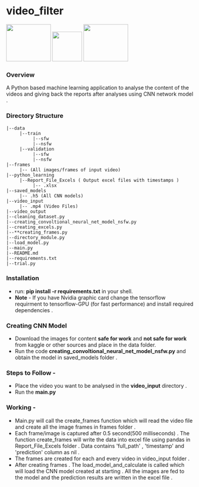# video_filter
<p float="left">
<img src="https://user-images.githubusercontent.com/29759141/81868174-8c019f80-958f-11ea-8e1b-2a29d6a19691.png" width=120 height=100 >
<img src="https://user-images.githubusercontent.com/29759141/81868694-62954380-9590-11ea-8cc2-54cae646e8cc.png" width=80 height=80 >
<img src="https://user-images.githubusercontent.com/29759141/81868492-0fbb8c00-9590-11ea-8e1e-8f29b1089bee.png" width=120 height=100 >
</p>

### Overview
A Python based machine learning application to analyse the content of the videos and giving back the reports after analyses using CNN network model .
    
### Directory Structure
```
|--data
     |--train
          |--sfw
          |--nsfw
     |--validation
          |--sfw
          |--nsfw
|--frames
     |-- (All images/frames of input video)
|--python_learning
     |--Report_File_Excels ( Output excel files with timestamps ) 
          |-- .xlsx
|--saved_models
     |-- .h5 (All CNN models)
|--video_input
     |-- .mp4 (Video Files)
|--video_output
|--cleaning_dataset.py
|--creating_convoltional_neural_net_model_nsfw.py
|--creating_excels.py
|--**creating_frames.py
|--directory_module.py
|--load_model.py
|--main.py
|--README.md
|--requirements.txt
|--trial.py
``` 
### Installation


- run: **pip install -r requirements.txt** in your shell.
- **Note** - If you have Nvidia graphic card change the tensorflow requirment to tensorflow-GPU (for fast performance) and install required dependencies .


### Creating CNN Model  


- Download the images for content **safe for work** and **not safe for work** from kaggle or other sources and place in the data folder.
- Run the code **creating_convoltional_neural_net_model_nsfw.py** and obtain the model in saved_models folder .


### Steps to Follow -

- Place the video you want to be analysed in the **video_input** directory .
- Run the **main.py** 


### Working -


- Main.py will call the create_frames function which will read the video file and create all the image frames in frames folder .
- Each frame/image is captured after 0.5 second(500 milliseconds) . The function create_frames will write the data into excel file using pandas in Report_File_Excels folder . Data contains 'full_path' , 'timestamp' and 'prediction' column as nil .
- The frames are created for each and every video in video_input folder .
- After creating frames . The load_model_and_calculate is called which will load the CNN model created at starting . All the images are fed to the model and the prediction results are written in the excel file .

